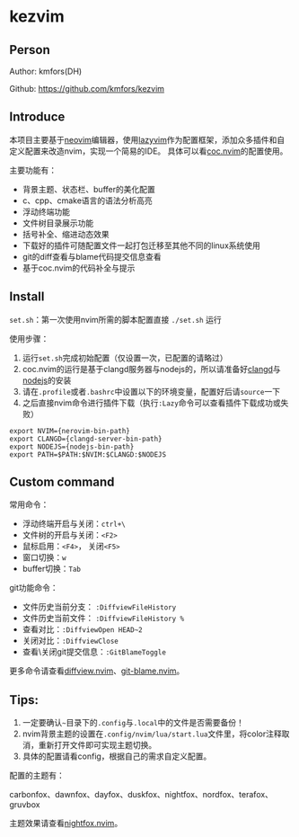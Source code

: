 # kezvim

## Person
Author: kmfors(DH)

Github: https://github.com/kmfors/kezvim


## Introduce

本项目主要基于[neovim](https://github.com/neovim/neovim/releases)编辑器，使用[lazyvim](https://www.lazyvim.org/)作为配置框架，添加众多插件和自定义配置来改造nvim，实现一个简易的IDE。
具体可以看[coc.nvim](https://github.com/neoclide/coc.nvim)的配置使用。

主要功能有：
- 背景主题、状态栏、buffer的美化配置
- c、cpp、cmake语言的语法分析高亮
- 浮动终端功能
- 文件树目录展示功能
- 括号补全、缩进动态效果
- 下载好的插件可随配置文件一起打包迁移至其他不同的linux系统使用
- git的diff查看与blame代码提交信息查看
- 基于coc.nvim的代码补全与提示


## Install
`set.sh`：第一次使用nvim所需的脚本配置直接 `./set.sh` 运行

使用步骤：

1. 运行`set.sh`完成初始配置（仅设置一次，已配置的请略过）
2. coc.nvim的运行是基于clangd服务器与nodejs的，所以请准备好[clangd](https://github.com/clangd/clangd/releases)与[nodejs](https://nodejs.org/en/download)的安装
2. 请在`.profile`或者`.bashrc`中设置以下的环境变量，配置好后请`source`一下
3. 之后直接nvim命令进行插件下载（执行`:Lazy`命令可以查看插件下载成功或失败）

```shell
export NVIM={nerovim-bin-path}
export CLANGD={clangd-server-bin-path}
export NODEJS={nodejs-bin-path}
export PATH=$PATH:$NVIM:$CLANGD:$NODEJS
```

## Custom command
常用命令：
- 浮动终端开启与关闭：`ctrl+\` 
- 文件树的开启与关闭：`<F2>`
- 鼠标启用：`<F4>`， 关闭`<F5>`
- 窗口切换：`w`
- buffer切换：`Tab`

git功能命令：
- 文件历史当前分支： `:DiffviewFileHistory`
- 文件历史当前文件： `:DiffviewFileHistory %`
- 查看对比：`:DiffviewOpen HEAD~2`
- 关闭对比：`:DiffviewClose`
- 查看\关闭git提交信息：`:GitBlameToggle`

更多命令请查看[diffview.nvim](https://github.com/sindrets/diffview.nvim)、[git-blame.nvim](https://github.com/f-person/git-blame.nvim)。

## Tips:
1. 一定要确认`~`目录下的`.config`与`.local`中的文件是否需要备份！
2. nvim背景主题的设置在`.config/nvim/lua/start.lua`文件里，将color注释取消，重新打开文件即可实现主题切换。
3. 具体的配置请看config，根据自己的需求自定义配置。

配置的主题有：

carbonfox、dawnfox、dayfox、duskfox、nightfox、nordfox、terafox、gruvbox

主题效果请查看[nightfox.nvim](https://github.com/EdenEast/nightfox.nvim)。
